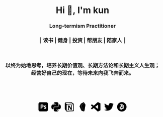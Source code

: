 <h1 align="center">Hi 👋, I'm kun</h1>
<h3 align="center">Long-termism Practitioner</h3>

<h3 align="center"><b>| 读书 | 健身 | 投资 | 帮朋友 | 陪家人 |</b> </h3>

<br>
<h3 align="center">以终为始地思考，培养长期价值观、长期方法论和长期主义人生观；<br>
经营好自己的现在，等待未来向我飞奔而来。</h3>
<br>

　<div align="center"><img src="https://github.com/kunxy/kunxy/blob/main/adobephotoshop.svg" width="30px"> &nbsp; <img src="https://github.com/kunxy/kunxy/blob/main/python.svg" width="30px"> &nbsp; [<img src="https://github.com/kunxy/kunxy/blob/main/notion.svg" width="30px">](https://www.notion.so/2f67174b4fd54d80b57b6fbdaeba5a69?v=9641961805254010adbeaae3e374f375) &nbsp; <img src="https://github.com/kunxy/kunxy/blob/main/obsidian.svg" width="30px"> &nbsp; <img src="https://github.com/kunxy/kunxy/blob/main/visualstudiocode.svg" width="30px"> &nbsp; [<img src="https://github.com/kunxy/kunxy/blob/main/twitter.svg" width="30px">](https://twitter.com/kunerdao?t=LW7KtZ8qjJlEIekj7vksFA&s=09) &nbsp; [<img src="https://github.com/kunxy/kunxy/blob/main/bitcoin.svg" width="30px">](https://coinmarketcap.com/currencies/bitcoin/)</div>
